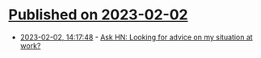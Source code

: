 # [Published on 2023-02-02](index.md)

* [2023-02-02, 14:17:48](https://news.ycombinator.com/item?id=34626773) - [Ask HN: Looking for advice on my situation at work?](https://news.ycombinator.com/item?id=34626773)
